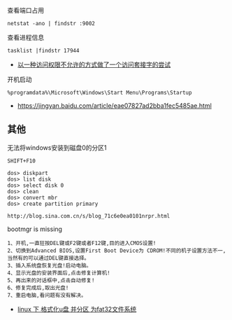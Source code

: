 
查看端口占用

```
netstat -ano | findstr :9002
```

查看进程信息

```
tasklist |findstr 17944
```

- [以一种访问权限不允许的方式做了一个访问套接字的尝试](https://www.cnblogs.com/zhengdongdong/p/12001152.html)

开机启动

```
%programdata%\Microsoft\Windows\Start Menu\Programs\Startup
```

- https://jingyan.baidu.com/article/eae07827ad2bba1fec5485ae.html

## 其他

无法将windows安装到磁盘0的分区1

```
SHIFT+F10

dos> diskpart
dos> list disk
dos> select disk 0
dos> clean
dos> convert mbr
dos> create partition primary

http://blog.sina.com.cn/s/blog_71c6e0ea0101nrpr.html
```

bootmgr is missing 

```
1、开机,一直狂按DEL键或F2键或者F12键,目的进入CMOS设置!
2、切换到Advanced BIOS,设置First Boot Device为 CDROM!不同的机子设置方法不一,当然有的可以通过DEL键直接选择。
3、插入系统盘恢复光盘!启动电脑。
4、显示光盘的安装界面后,点击修复计算机!
5、再出来的对话框中,点击自动修复!
6、修复完成后,取出光盘!
7、重启电脑,看问题有没有解决。
```

- [linux 下 格式化u盘 并分区 为fat32文件系统][1]

[1]: https://blog.csdn.net/linkedin_35878439/article/details/82020925
